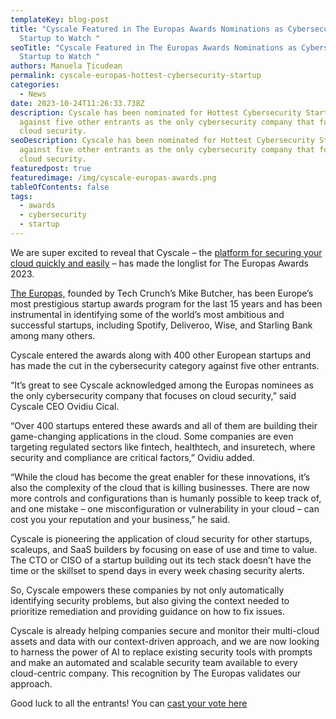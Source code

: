 ```yaml
---
templateKey: blog-post
title: "Cyscale Featured in The Europas Awards Nominations as Cybersecurity
  Startup to Watch "
seoTitle: "Cyscale Featured in The Europas Awards Nominations as Cybersecurity
  Startup to Watch "
authors: Manuela Țicudean
permalink: cyscale-europas-hottest-cybersecurity-startup
categories:
  - News
date: 2023-10-24T11:26:33.738Z
description: Cyscale has been nominated for Hottest Cybersecurity Startup
  against five other entrants as the only cybersecurity company that focuses on
  cloud security.
seoDescription: Cyscale has been nominated for Hottest Cybersecurity Startup
  against five other entrants as the only cybersecurity company that focuses on
  cloud security.
featuredpost: true
featuredimage: /img/cyscale-europas-awards.png
tableOfContents: false
tags:
  - awards
  - cybersecurity
  - startup
---
```

We are super excited to reveal that Cyscale – the [platform for securing your cloud quickly and easily](https://cyscale.com/) – has made the longlist for The Europas Awards 2023.  

[The Europas,](https://www.theeuropas.com/) founded by Tech Crunch’s Mike Butcher, has been Europe’s most prestigious startup awards program for the last 15 years and has been instrumental in identifying some of the world’s most ambitious and successful startups, including Spotify, Deliveroo, Wise, and Starling Bank among many others.  

Cyscale entered the awards along with 400 other European startups and has made the cut in the cybersecurity category against five other entrants.  

“It’s great to see Cyscale acknowledged among the Europas nominees as the only cybersecurity company that focuses on cloud security,” said Cyscale CEO Ovidiu Cical.  

“Over 400 startups entered these awards and all of them are building their game-changing applications in the cloud. Some companies are even targeting regulated sectors like fintech, healthtech, and insuretech, where security and compliance are critical factors,” Ovidiu added.  

“While the cloud has become the great enabler for these innovations, it’s also the complexity of the cloud that is killing businesses. There are now more controls and configurations than is humanly possible to keep track of, and one mistake – one misconfiguration or vulnerability in your cloud – can cost you your reputation and your business,” he said.  

Cyscale is pioneering the application of cloud security for other startups, scaleups, and SaaS builders by focusing on ease of use and time to value. The CTO or CISO of a startup building out its tech stack doesn’t have the time or the skillset to spend days in every week chasing security alerts.  

So, Cyscale empowers these companies by not only automatically identifying security problems, but also giving the context needed to prioritize remediation and providing guidance on how to fix issues.  

Cyscale is already helping companies secure and monitor their multi-cloud assets and data with our context-driven approach, and we are now looking to harness the power of AI to replace existing security tools with prompts and make an automated and scalable security team available to every cloud-centric company. This recognition by The Europas validates our approach. 

Good luck to all the entrants! You can [cast your vote here](https://www.theeuropas.com/nominees)
